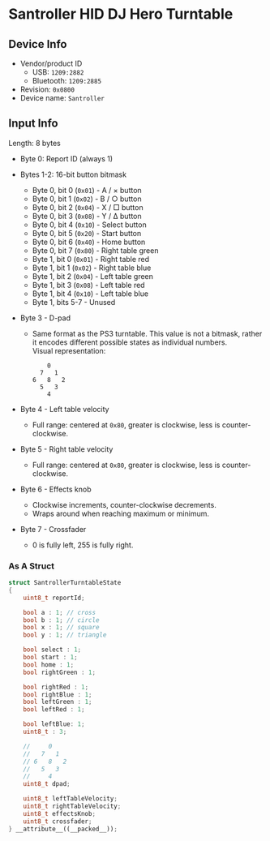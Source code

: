 # Santroller HID DJ Hero Turntable

## Device Info

- Vendor/product ID
  - USB: `1209:2882`
  - Bluetooth: `1209:2885`
- Revision: `0x0800`
- Device name: `Santroller`

## Input Info

Length: 8 bytes

- Byte 0: Report ID (always 1)
- Bytes 1-2: 16-bit button bitmask
  - Byte 0, bit 0 (`0x01`) - A / × button
  - Byte 0, bit 1 (`0x02`) - B / ○ button
  - Byte 0, bit 2 (`0x04`) - X / □ button
  - Byte 0, bit 3 (`0x08`) - Y / Δ button
  - Byte 0, bit 4 (`0x10`) - Select button
  - Byte 0, bit 5 (`0x20`) - Start button
  - Byte 0, bit 6 (`0x40`) - Home button
  - Byte 0, bit 7 (`0x80`) - Right table green
  - Byte 1, bit 0 (`0x01`) - Right table red
  - Byte 1, bit 1 (`0x02`) - Right table blue
  - Byte 1, bit 2 (`0x04`) - Left table green
  - Byte 1, bit 3 (`0x08`) - Left table red
  - Byte 1, bit 4 (`0x10`) - Left table blue
  - Byte 1, bits 5-7 - Unused
- Byte 3 - D-pad
  - Same format as the PS3 turntable. This value is not a bitmask, rather it encodes different possible states as individual numbers.\
    Visual representation:

    ```
        0
      7   1
    6   8   2
      5   3
        4
    ```

- Byte 4 - Left table velocity
  - Full range: centered at `0x80`, greater is clockwise, less is counter-clockwise.
- Byte 5 - Right table velocity
  - Full range: centered at `0x80`, greater is clockwise, less is counter-clockwise.
- Byte 6 - Effects knob
  - Clockwise increments, counter-clockwise decrements.
  - Wraps around when reaching maximum or minimum.
- Byte 7 - Crossfader
  - 0 is fully left, 255 is fully right.

### As A Struct

```cpp
struct SantrollerTurntableState
{
    uint8_t reportId;

    bool a : 1; // cross
    bool b : 1; // circle
    bool x : 1; // square
    bool y : 1; // triangle

    bool select : 1;
    bool start : 1;
    bool home : 1;
    bool rightGreen : 1;

    bool rightRed : 1;
    bool rightBlue : 1;
    bool leftGreen : 1;
    bool leftRed : 1;

    bool leftBlue: 1;
    uint8_t : 3;

    //     0
    //   7   1
    // 6   8   2
    //   5   3
    //     4
    uint8_t dpad;

    uint8_t leftTableVelocity;
    uint8_t rightTableVelocity;
    uint8_t effectsKnob;
    uint8_t crossfader;
} __attribute__((__packed__));
```
